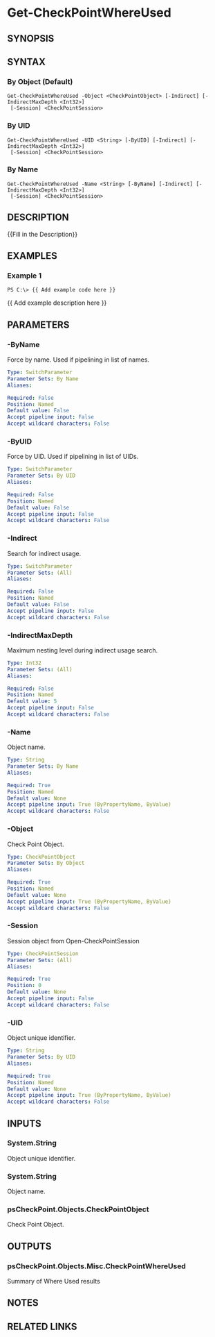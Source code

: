# Get-CheckPointWhereUsed

## SYNOPSIS

## SYNTAX

### By Object (Default)
```
Get-CheckPointWhereUsed -Object <CheckPointObject> [-Indirect] [-IndirectMaxDepth <Int32>]
 [-Session] <CheckPointSession>
```

### By UID
```
Get-CheckPointWhereUsed -UID <String> [-ByUID] [-Indirect] [-IndirectMaxDepth <Int32>]
 [-Session] <CheckPointSession>
```

### By Name
```
Get-CheckPointWhereUsed -Name <String> [-ByName] [-Indirect] [-IndirectMaxDepth <Int32>]
 [-Session] <CheckPointSession>
```

## DESCRIPTION
{{Fill in the Description}}

## EXAMPLES

### Example 1
```
PS C:\> {{ Add example code here }}
```

{{ Add example description here }}

## PARAMETERS

### -ByName
Force by name.
Used if pipelining in list of names.

```yaml
Type: SwitchParameter
Parameter Sets: By Name
Aliases: 

Required: False
Position: Named
Default value: False
Accept pipeline input: False
Accept wildcard characters: False
```

### -ByUID
Force by UID.
Used if pipelining in list of UIDs.

```yaml
Type: SwitchParameter
Parameter Sets: By UID
Aliases: 

Required: False
Position: Named
Default value: False
Accept pipeline input: False
Accept wildcard characters: False
```

### -Indirect
Search for indirect usage.

```yaml
Type: SwitchParameter
Parameter Sets: (All)
Aliases: 

Required: False
Position: Named
Default value: False
Accept pipeline input: False
Accept wildcard characters: False
```

### -IndirectMaxDepth
Maximum nesting level during indirect usage search.

```yaml
Type: Int32
Parameter Sets: (All)
Aliases: 

Required: False
Position: Named
Default value: 5
Accept pipeline input: False
Accept wildcard characters: False
```

### -Name
Object name.

```yaml
Type: String
Parameter Sets: By Name
Aliases: 

Required: True
Position: Named
Default value: None
Accept pipeline input: True (ByPropertyName, ByValue)
Accept wildcard characters: False
```

### -Object
Check Point Object.

```yaml
Type: CheckPointObject
Parameter Sets: By Object
Aliases: 

Required: True
Position: Named
Default value: None
Accept pipeline input: True (ByPropertyName, ByValue)
Accept wildcard characters: False
```

### -Session
Session object from Open-CheckPointSession

```yaml
Type: CheckPointSession
Parameter Sets: (All)
Aliases: 

Required: True
Position: 0
Default value: None
Accept pipeline input: False
Accept wildcard characters: False
```

### -UID
Object unique identifier.

```yaml
Type: String
Parameter Sets: By UID
Aliases: 

Required: True
Position: Named
Default value: None
Accept pipeline input: True (ByPropertyName, ByValue)
Accept wildcard characters: False
```

## INPUTS

### System.String
Object unique identifier.

### System.String
Object name.

### psCheckPoint.Objects.CheckPointObject
Check Point Object.

## OUTPUTS

### psCheckPoint.Objects.Misc.CheckPointWhereUsed
Summary of Where Used results

## NOTES

## RELATED LINKS

